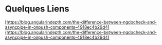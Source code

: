 # Quelques Liens

[https://blog.angularindepth.com/the-difference-between-ngdocheck-and-asyncpipe-in-onpush-components-4918ec4b29d4](https://blog.angularindepth.com/the-difference-between-ngdocheck-and-asyncpipe-in-onpush-components-4918ec4b29d4)


